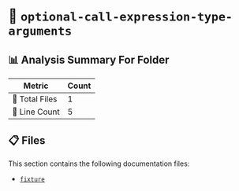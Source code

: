# 📁 `optional-call-expression-type-arguments`

## 📊 Analysis Summary For Folder

| Metric | Count |
|--------|-------|
| 📁 Total Files | 1 |
| 🔢 Line Count | 5 |


## 📋 Files

This section contains the following documentation files:

- [`fixture`](./fixture.md)